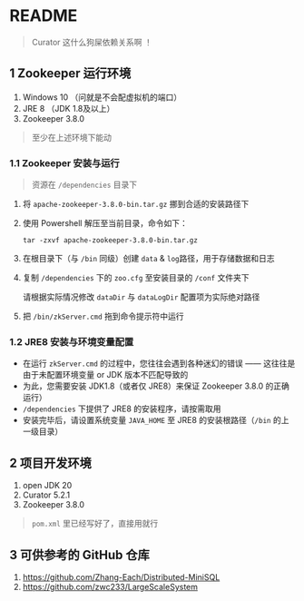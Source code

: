 # README

> Curator 这什么狗屎依赖关系啊 ！

## 1 Zookeeper 运行环境

1. Windows 10 （问就是不会配虚拟机的端口）
2. JRE 8 （JDK 1.8及以上）
3. Zookeeper 3.8.0

> 至少在上述环境下能动

### 1.1 Zookeeper 安装与运行
> 资源在 `/dependencies` 目录下

1. 将 `apache-zookeeper-3.8.0-bin.tar.gz` 挪到合适的安装路径下
2. 使用 Powershell 解压至当前目录，命令如下：
    ```shell
    tar -zxvf apache-zookeeper-3.8.0-bin.tar.gz
    ```
3. 在根目录下（与 `/bin` 同级）创建 `data` & `log`路径，用于存储数据和日志
4. 复制 `/dependencies` 下的 `zoo.cfg` 至安装目录的 `/conf` 文件夹下

    请根据实际情况修改 `dataDir` 与 `dataLogDir` 配置项为实际绝对路径

5. 把 `/bin/zkServer.cmd` 拖到命令提示符中运行

### 1.2 JRE8 安装与环境变量配置

- 在运行 `zkServer.cmd` 的过程中，您往往会遇到各种迷幻的错误 —— 这往往是由于未配置环境变量 or JDK 版本不匹配导致的
- 为此，您需要安装 JDK1.8（或者仅 JRE8）来保证 Zookeeper 3.8.0 的正确运行）
- `/dependencies` 下提供了 JRE8 的安装程序，请按需取用
- 安装完毕后，请设置系统变量 `JAVA_HOME` 至 JRE8 的安装根路径（`/bin` 的上一级目录）

## 2 项目开发环境

1. open JDK 20
2. Curator 5.2.1
3. Zookeeper 3.8.0

> `pom.xml` 里已经写好了，直接用就行

## 3 可供参考的 GitHub 仓库

1. https://github.com/Zhang-Each/Distributed-MiniSQL
2. https://github.com/zwc233/LargeScaleSystem
